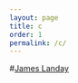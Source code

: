 ```yaml
---
layout: page
title: c
order: 1
permalink: /c/
---
```


#[James Landay](https://www.landay.org/)
